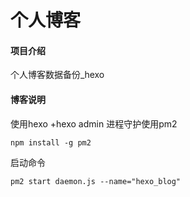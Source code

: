 # 个人博客

#### 项目介绍
个人博客数据备份_hexo

#### 博客说明
使用hexo +hexo admin
进程守护使用pm2
```
npm install -g pm2
```
启动命令
```
pm2 start daemon.js --name="hexo_blog"
```
